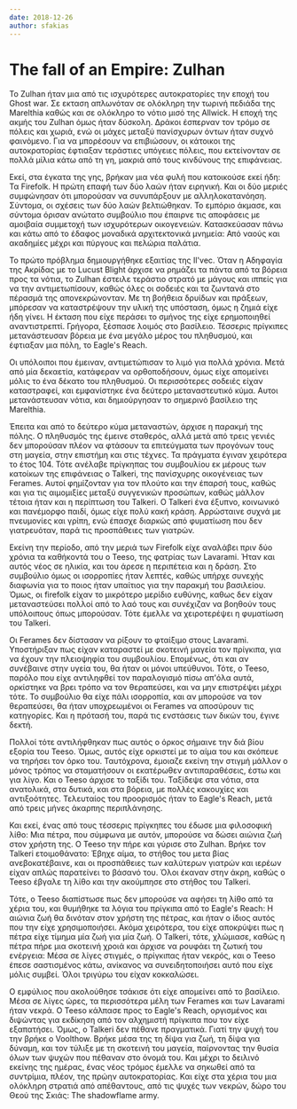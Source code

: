 ```yaml
---
date: 2018-12-26
author: sfakias
---
```

# The fall of an Empire: Zulhan

Το Zulhan ήταν μια από τις ισχυρότερες αυτοκρατορίες την εποχή του Ghost war.
Σε εκταση απλωνόταν σε ολόκληρη την τωρινή πεδιάδα της Marelthia καθώς και σε
ολόκληρο το νότιο μισό της Allwick. H εποχή της ακμής του Zulhan όμως ήταν
δύσκολη. Δράκοι έσπερναν τον τρόμο σε πόλεις και χωριά, ενώ οι μάχες μεταξύ
πανίσχυρων όντων ήταν συχνό φαινόμενο. Για να μπορέσουν να επιβιώσουν, οι
κάτοικοι της αυτοκρατορίας έφτιαξαν τεράστιες υπόγειες πόλεις, που εκτείνονταν
σε πολλά μίλια κάτω από τη γη, μακριά από τους κινδύνους της επιφάνειας.  

Εκεί, στα έγκατα της γης, βρήκαν μια νέα φυλή που κατοικούσε εκεί ήδη: Τα
Firefolk. Η πρώτη επαφή των δύο λαών ήταν ειρηνική. Και οι δύο μεριές
συμφώνησαν ότι μπορούσαν να συνυπάρξουν με αλληλοκατανόηση. Σύντομα, οι
σχέσεις των δύο λαών βελτιώθηκαν. Το εμπόριο άκμασε, και σύντομα όρισαν
ανώτατο συμβούλιο που έπαιρνε τις αποφάσεις με αμοιβαία συμμετοχή των
ισχυρότερων οικογενειών. Κατασκεύασαν πάνω και κάτω από το έδαφος μοναδικά
αρχιτεκτονικά μνημεία: Από ναούς και ακαδημίες μέχρι και πύργους και πελώρια
παλάτια.  

Το πρώτο πρόβλημα δημιουργήθηκε εξαιτίας της Il'vec. Όταν η Αδηφαγία της
Ακρίδας με το Lucust Blight άρχισε να ρημάζει τα πάντα από τα βόρεια προς τα
νότια, το Zulhan έστειλε τεράστιο στρατό με μάγους και ιππείς για να την
αντιμετωπίσουν, καθώς όλες οι σοδειές και τα ζωντανά στο πέρασμά της
απονεκρώνονταν. Με τη βοήθεια δρυίδων και πράξεων, μπόρεσαν να καταστρέψουν
την υλική της υπόσταση, όμως η ζημιά είχε ήδη γίνει. Η έκταση που είχε περάσει
το σμήνος της είχε ερημοποιηθεί αναντιστρεπτί. Γρήγορα, ξέσπασε λοιμός στο
βασίλειο. Τέσσερις πρίγκιπες μετανάστευσαν βόρεια με ένα μεγάλο μέρος του
πληθυσμού, και έφτιαξαν μια πόλη, το Eagle's Reach.  

Οι υπόλοιποι που έμειναν, αντιμετώπισαν το λιμό για πολλά χρόνια. Μετά από μία
δεκαετία, κατάφεραν να ορθοποδήσουν, όμως είχε απομείνει μόλις το ένα δέκατο
του πληθυσμού. Οι περισσότερες σοδειές είχαν καταστραφεί, και εμφανίστηκε ένα
δεύτερο μεταναστευτικό κύμα. Αυτοι μετανάστευσαν νότια, και δημιούργησαν το
σημερινό βασίλειο της Marelthia.  

Έπειτα και από το δεύτερο κύμα μεταναστών, άρχισε η παρακμή της πόλης. Ο
πληθυσμός της έμεινε σταθερός, αλλά μετά από τρεις γενιές δεν μπορούσαν πλέον
να φτάσουν τα επιτεύγματα των προγόνων τους στη μαγεία, στην επιστήμη και στις
τέχνες. Τα πράγματα έγιναν χειρότερα το έτος 104. Τότε ανέλαβε πρίγκηπας του
συμβουλίου εκ μέρους των κατοίκων της επιφάνειας ο Talkeri, της πανίσχυρης
οικογένειας των Ferames. Αυτοί φημίζονταν για τον πλούτο και την έπαρσή τους,
καθώς και για τις αιμομιξίες μεταξύ συγγενικών προσώπων, καθώς μάλλον τέτοια
ήταν και η περίπτωση του Talkeri. Ο Talkeri ένα έξυπνο, κοινωνικό και
πανέμορφο παιδί, όμως είχε πολύ κακή κράση. Αρρώσταινε συχνά με πνευμονίες και
γρίπη, ενώ έπασχε διαρκώς από φυματίωση που δεν γιατρευόταν, παρά τις
προσπάθειες των γιατρών.  

Εκείνη την περίοδο, από την μεριά των Firefolk είχε αναλάβει πριν δύο χρόνια
τα καθήκοντά του ο Teeso, της φατρίας των Lavarami. Ήταν και αυτός νέος σε
ηλικία, και του άρεσε η περιπέτεια και η δράση. Στο συμβούλιο όμως οι
ισορροπίες ήταν λεπτές, καθώς υπήρχε συνεχής διαφωνία για το ποιος ήταν
υπαίτιος για την παρακμή του βασιλείου. Όμως, οι firefolk είχαν το μικρότερο
μερίδιο ευθύνης, καθως δεν είχαν μεταναστεύσει πολλοί από το λαό τους και
συνέχιζαν να βοηθούν τους υπόλοιπους όπως μπορούσαν. Τότε έμελλε να
χειροτερέψει η φυματίωση του Talkeri.  

Οι Ferames δεν δίστασαν να ρίξουν το φταίξιμο στους Lavarami. Υποστήριξαν πως
είχαν καταραστεί με σκοτεινή μαγεία τον πρίγκιπα, για να έχουν την πλειοψηφία
του συμβουλίου. Επομένως, ότι και αν συνέβαινε στην υγεία του, θα ήταν οι
μόνοι υπεύθυνοι. Τότε, ο Teeso, παρόλο που είχε αντιληφθεί τον παραλογισμό
πίσω απ'όλα αυτά, ορκίστηκε να βρει τρόπο να τον θεραπεύσει, και να μην
επιστρέψει μέχρι τότε. Το συμβούλιο θα είχε πάλι ισορροπία, και αν μπορούσε να
τον θεραπεύσει, θα ήταν υποχρεωμένοι οι Ferames να αποσύρουν τις κατηγορίες.
Και η πρότασή του, παρά τις ενστάσεις των δικών του, έγινε δεκτή.  

Πολλοί τότε αντιλήφθηκαν πως αυτός ο όρκος σήμαινε την διά βίου εξορία του
Teeso. Όμως, αυτός είχε ορκιστεί με το αίμα του και σκόπευε να τηρήσει τον
όρκο του. Ταυτόχρονα, έμοιαζε εκείνη την στιγμή μάλλον ο μόνος τρόπος να
σταματήσουν οι εκατέρωθεν αντιπαραθέσεις, έστω και για λίγο. Και ο Teeso
άρχισε το ταξίδι του. Ταξίδεψε στα νότια, στα ανατολικά, στα δυτικά, και στα
βόρεια, με πολλές κακουχίες και αντιξοότητες. Τελευταίος του προορισμός ήταν
το Eagle's Reach, μετά από τρεις μήνες άκαρπης περιπλάνησης.  

Και εκεί, ένας από τους τέσσερις πρίγκηπες του έδωσε μια φιλοσοφική λίθο: Μια
πέτρα, που σύμφωνα με αυτόν, μπορούσε να δώσει αιώνια ζωή στον χρήστη της. Ο
Teeso την πήρε και γύρισε στο Zulhan. Βρήκε τον Talkeri ετοιμοθάνατο: Έβηχε
αίμα, το στήθος του μετα βίας ανεβοκατέβαινε, και οι προσπάθειες των καλύτερων
γιατρών και ιερέων είχαν απλώς παρατείνει το βάσανό του. Όλοι έκαναν στην
άκρη, καθώς ο Teeso έβγαλε τη λίθο και την ακούμπησε στο στήθος του Talkeri.  

Τότε, ο Teeso διαπίστωσε πως δεν μπορούσε να αφήσει τη λίθο από τα χέρια του,
και θυμήθηκε τα λόγια του πρίγκιπα από το Eagle's Reach: H αιώνια ζωή θα
δινόταν στον χρήστη της πέτρας, και ήταν ο ίδιος αυτός που την είχε
χρησιμοποιήσει. Ακόμα χειρότερα, του είχε αποκρύψει πως η πέτρα είχε τίμημα
μία ζωή για μία ζωή. Ο Talkeri, τότε, χλώμιασε, καθώς η πέτρα πήρε μια
σκοτεινή χροιά και άρχισε να ρουφάει τη ζωτική του ενέργεια: Μέσα σε λίγες
στιγμές, ο πρίγκιπας ήταν νεκρός, και ο Teeso έπεσε σαστισμένος κάτω, ανίκανος
να συνειδητοποιήσει αυτό που είχε μόλις συμβεί. Όλοι τριγύρω του είχαν
κοκκαλώσει.  

Ο εμφύλιος που ακολούθησε τσάκισε ότι είχε απομείνει από το βασίλειο. Μέσα σε
λίγες ώρες, τα περισσότερα μέλη των Ferames και των Lavarami ήταν νεκρά. Ο
Teeso κάλπασε προς το Eagle's Reach, οργισμένος και διψώντας για εκδίκηση από
τον αλχημιστή πρίγκιπα που τον είχε εξαπατήσει. Όμως, ο Talkeri δεν πέθανε
πραγματικά. Γιατί την ψυχή του την βρήκε ο Voolthow. Βρήκε μέσα της τη δίψα
για ζωή, τη δίψα για δύναμη, και τον τύλιξε με τη σκοτεινή του μαγεία,
παίρνοντας την θυσία όλων των ψυχών που πέθαναν στο όνομά του. Και μέχρι το
δειλινό εκείνης της ημέρας, ένας νέος τρόμος έμελλε να σηκωθεί από τα
συντρίμια, πλέον, της πρώην αυτοκρατορίας. Και είχε στα χέρια του μια ολόκληρη
στρατιά από απέθαντους, από τις ψυχές των νεκρών, δώρο του Θεού της Σκιάς: The
shadowflame army.

